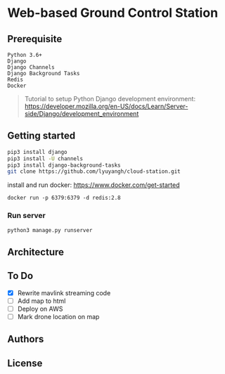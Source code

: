# Web-based Ground Control Station

## Prerequisite 
```
Python 3.6+
Django
Django Channels
Django Background Tasks
Redis
Docker
```
> Tutorial to setup Python Django development environment: https://developer.mozilla.org/en-US/docs/Learn/Server-side/Django/development_environment

## Getting started
```bash
pip3 install django
pip3 install -U channels
pip3 install django-background-tasks
git clone https://github.com/lyuyangh/cloud-station.git 
```
install and run docker: https://www.docker.com/get-started
```
docker run -p 6379:6379 -d redis:2.8
```
### Run server
```python
python3 manage.py runserver
```
## Architecture
## To Do
- [x] Rewrite mavlink streaming code
- [ ] Add map to html
- [ ] Deploy on AWS
- [ ] Mark drone location on map
## Authors
## License